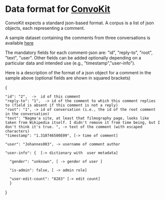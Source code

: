 # Data format for [ConvoKit](http://convokit.cornell.edu/)

ConvoKit expects a standard json-based format.  A corpus is a list of json objects, each representing a comment.

A sample dataset containing the comments from three conversations is available [here](http://zissou.infosci.cornell.edu/socialkit/datasets/wiki-corpus/sample.json)

The mandatory fields for each comment-json are: "id", "reply-to", "root", "text", "user".   Other fields can be added optionally depending on a particular data and intended use (e.g., "timestamp","user-info").

Here is a description of the format of a json object for a comment in the sample above (optional fields are shown in squared brackets)

{

    "id": "2",  ->  id of this comment
    "reply-to": "1",  -> id of the comment to which this comment replies to (field is absent if this comment is not a reply)
    "root": "1", -> id of conversation (i.e., the id of the root comment in the conversation)
    "text": "Nagma'a site, at least that filmography page, looks like taken from Wikipedia itself. I didn't remove it from time being, but I don't think it's true. ", -> text of the comment (with escaped characters)
    "timestamp": "1.310746500E09", [-> time of comment]

    "user": "Johannes003", -> username of comment author

    "user-info": {  [-> dictionary with  user metadata]

      "gender": "unknown", [ -> gender of user ]

      "is-admin": false, [ -> admin role]

      "user-edit-count": "8283" [-> edit count]
      }
 }    
      
